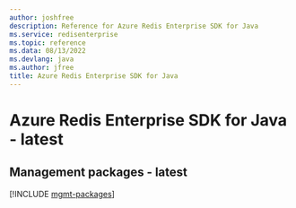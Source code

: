 ```yaml
---
author: joshfree
description: Reference for Azure Redis Enterprise SDK for Java
ms.service: redisenterprise
ms.topic: reference
ms.data: 08/13/2022
ms.devlang: java
ms.author: jfree
title: Azure Redis Enterprise SDK for Java
---
```

# Azure Redis Enterprise SDK for Java - latest

## Management packages - latest
[!INCLUDE [mgmt-packages](redis-enterprise-mgmt-index.md)]